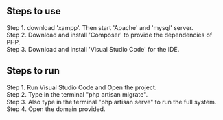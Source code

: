 


## Steps to use
Step 1.
        download 'xampp'. Then start 'Apache' and 'mysql' server.
<br>
Step 2.
        Download and install 'Composer' to provide the dependencies of PHP. 
<br>
Step 3.
        Download and install 'Visual Studio Code' for the IDE.
 





## Steps to run

Step 1.
        Run Visual Studio Code and Open the project.
<br>
Step 2.
        Type in the terminal "php artisan migrate".
<br>
Step 3.
        Also type in the terminal "php artisan serve" to run the full system.
<br>
Step 4.
        Open the domain provided.

